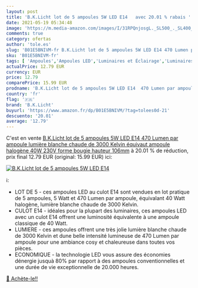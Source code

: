 ```yaml
---
layout: post
title: 'B.K.Licht lot de 5 ampoules 5W LED E14   avec 20.01 % rabais '
date: 2021-05-19 05:34:48
image: 'https://m.media-amazon.com/images/I/31RPQnjosgL._SL500_._SL400_.jpg'
comments: true
category: ofertas
author: 'tole.es'
slug: 'B01E5BNIVM-fr B.K.Licht lot de 5 ampoules 5W LED E14 470 Lumen par...'
sku: 'B01E5BNIVM-fr'
tags: [ 'Ampoules','Ampoules LED','Luminaires et Éclairage','Luminaires et éclairage','b.k.licht', ]
actualPrice: 12.79 EUR
currency: EUR
price: 12.79
comparePrice: 15.99 EUR
prodname: 'B.K.Licht lot de 5 ampoules 5W LED E14  470 Lumen par ampoule  lumière blanche chaude de 3000 Kelvin  équivaut ampoule halogène 40W  230V  forme bougie  hauteur 106mm'
country: 'fr'
flag: '🇫🇷'
brand: 'B.K.Licht'
buyurl: 'https://www.amazon.fr/dp/B01E5BNIVM/?tag=tolees0d-21'
descuento: '20.01'
average: '12.79'
---
```


C'est en vente [B.K.Licht lot de 5 ampoules 5W LED E14  470 Lumen par ampoule  lumière blanche chaude de 3000 Kelvin  équivaut ampoule halogène 40W  230V  forme bougie  hauteur 106mm](https://www.amazon.fr/dp/B01E5BNIVM/?tag=tolees0d-21)  à  20.01 % de réduction, prix final  12.79 EUR (original: 15.99 EUR) ici:

[![B.K.Licht lot de 5 ampoules 5W LED E14  ](https://m.media-amazon.com/images/I/31RPQnjosgL._SL500_._SL400_.jpg)](https://www.amazon.fr/dp/B01E5BNIVM/?tag=tolees0d-21)

ℹ️:

- LOT DE 5 - ces ampoules LED au culot E14 sont vendues en lot pratique de 5 ampoules, 5 Watt et 470 Lumen par ampoule, équivalant 40 Watt halogène, lumière blanche chaude de 3000 Kelvin.
- CULOT E14 - idéales pour la plupart des luminaires, ces ampoules LED avec un culot E14 offrent une luminosité équivalente à une ampoule classique de 40 Watt.
- LUMIERE - ces ampoules offrent une très jolie lumière blanche chaude de 3000 Kelvin et dune belle intensité lumineuse de 470 Lumen par ampoule pour une ambiance cosy et chaleureuse dans toutes vos pièces.
- ECONOMIQUE - la technologie LED vous assure des économies dénergie jusquà 80% par rapport à des ampoules conventionnelles et une durée de vie exceptionnelle de 20.000 heures.

[🛒 Achète-le!!](https://www.amazon.fr/dp/B01E5BNIVM/?tag=tolees0d-21)
